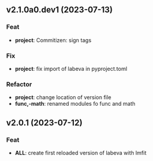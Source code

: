 ## v2.1.0a0.dev1 (2023-07-13)

### Feat

- **project**: Commitizen: sign tags

### Fix

- **project**: fix import of labeva in pyproject.toml

### Refactor

- **project**: change location of version file
- **func,-math**: renamed modules fo func and math

## v2.0.1 (2023-07-12)

### Feat

- **ALL**: create first reloaded version of labeva with lmfit
